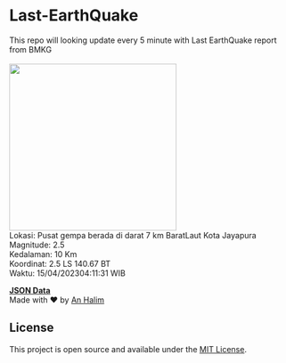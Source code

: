 # Last-EarthQuake
This repo will looking update every 5 minute with Last EarthQuake report from BMKG
<br>
<br>
<img src="https://ews.bmkg.go.id/TEWS/data/20230415041131.mmi.jpg?07151324ojgl85apkdyvx17" width="300"/>
<br>
Lokasi: Pusat gempa berada di darat 7 km BaratLaut Kota Jayapura <br>
Magnitude: 2.5 <br>
Kedalaman: 10 Km <br>
Koordinat: 2.5 LS 140.67 BT <br>
Waktu: 15/04/202304:11:31 WIB <br>

<a href="./data/data.json">**JSON Data**</a>
<br>
Made with ❤️ by <a href="https://github.com/an-halim">An Halim</a>
## License

This project is open source and available under the [MIT License](LICENSE).
